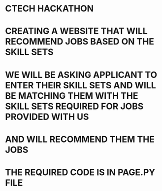 # CTECH HACKATHON
# CREATING A WEBSITE THAT WILL RECOMMEND JOBS BASED ON THE SKILL SETS
# WE WILL BE ASKING APPLICANT TO ENTER THEIR SKILL SETS AND WILL BE MATCHING THEM WITH THE SKILL SETS REQUIRED FOR JOBS PROVIDED WITH US
# AND WILL RECOMMEND THEM THE JOBS
# THE REQUIRED CODE IS IN PAGE.PY FILE
